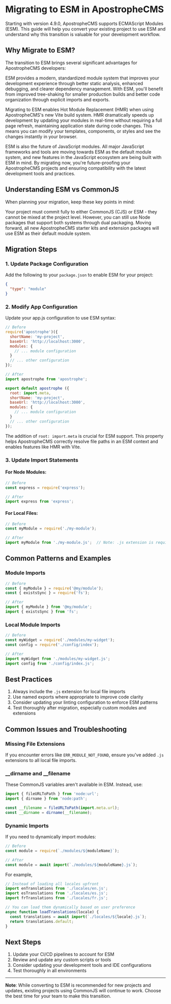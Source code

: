 # Migrating to ESM in ApostropheCMS

Starting with version 4.9.0, ApostropheCMS supports ECMAScript Modules (ESM). This guide will help you convert your existing project to use ESM and understand why this transition is valuable for your development workflow.

## Why Migrate to ESM?

The transition to ESM brings several significant advantages for ApostropheCMS developers:

ESM provides a modern, standardized module system that improves your development experience through better static analysis, enhanced debugging, and clearer dependency management. With ESM, you'll benefit from improved tree-shaking for smaller production builds and better code organization through explicit imports and exports.

Migrating to ESM enables Hot Module Replacement (HMR) when using ApostropheCMS's new Vite build system. HMR dramatically speeds up development by updating your modules in real-time without requiring a full page refresh, maintaining application state during code changes. This means you can modify your templates, components, or styles and see the changes instantly in your browser.

ESM is also the future of JavaScript modules. All major JavaScript frameworks and tools are moving towards ESM as the default module system, and new features in the JavaScript ecosystem are being built with ESM in mind. By migrating now, you're future-proofing your ApostropheCMS projects and ensuring compatibility with the latest development tools and practices.

## Understanding ESM vs CommonJS

When planning your migration, keep these key points in mind:

Your project must commit fully to either CommonJS (CJS) or ESM - they cannot be mixed at the project level. However, you can still use Node packages that support both systems through dual packaging. Moving forward, all new ApostropheCMS starter kits and extension packages will use ESM as their default module system.

## Migration Steps

### 1. Update Package Configuration

Add the following to your `package.json` to enable ESM for your project:

```json
{
  "type": "module"
}
```

### 2. Modify App Configuration

Update your app.js configuration to use ESM syntax:

```javascript
// Before
require('apostrophe')({
  shortName: 'my-project',
  baseUrl: 'http://localhost:3000',
  modules: {
    // ... module configuration
  }
  // ... other configuration
});

// After
import apostrophe from 'apostrophe';

export default apostrophe ({
  root: import.meta,
  shortName: 'my-project',
  baseUrl: 'http://localhost:3000',
  modules: {
    // ... module configuration
  }
  // ... other configuration
});
```

The addition of `root: import.meta` is crucial for ESM support. This property helps ApostropheCMS correctly resolve file paths in an ESM context and enables features like HMR with Vite.

### 3. Update Import Statements

#### For Node Modules:
```javascript
// Before
const express = require('express');

// After
import express from 'express';
```

#### For Local Files:
```javascript
// Before
const myModule = require('./my-module');

// After
import myModule from './my-module.js';  // Note: .js extension is required
```

## Common Patterns and Examples

### Module Imports

```javascript
// Before
const { myModule } = require('@my/module');
const { existsSync } = require('fs');

// After
import { myModule } from '@my/module';
import { existsSync } from 'fs';
```

### Local Module Imports

```javascript
// Before
const myWidget = require('./modules/my-widget');
const config = require('./config/index');

// After
import myWidget from './modules/my-widget.js';
import config from './config/index.js';
```

## Best Practices

1. Always include the `.js` extension for local file imports
2. Use named exports where appropriate to improve code clarity
3. Consider updating your linting configuration to enforce ESM patterns
4. Test thoroughly after migration, especially custom modules and extensions

## Common Issues and Troubleshooting

### Missing File Extensions
If you encounter errors like `ERR_MODULE_NOT_FOUND`, ensure you've added `.js` extensions to all local file imports.

### __dirname and __filename
These CommonJS variables aren't available in ESM. Instead, use:

```javascript
import { fileURLToPath } from 'node:url';
import { dirname } from 'node:path';

const __filename = fileURLToPath(import.meta.url);
const __dirname = dirname(__filename);
```

### Dynamic Imports
If you need to dynamically import modules:

```javascript
// Before
const module = require(`./modules/${moduleName}`);

// After
const module = await import(`./modules/${moduleName}.js`);
```

For example,
```javascript
// Instead of loading all locales upfront
import enTranslations from './locales/en.js';
import esTranslations from './locales/es.js';
import frTranslations from './locales/fr.js';

// You can load them dynamically based on user preference
async function loadTranslations(locale) {
  const translations = await import(`./locales/${locale}.js`);
  return translations.default;
}
```

## Next Steps

1. Update your CI/CD pipelines to account for ESM
2. Review and update any custom scripts or tools
3. Consider updating your development tools and IDE configurations
4. Test thoroughly in all environments

---

**Note**: While converting to ESM is recommended for new projects and updates, existing projects using CommonJS will continue to work. Choose the best time for your team to make this transition.